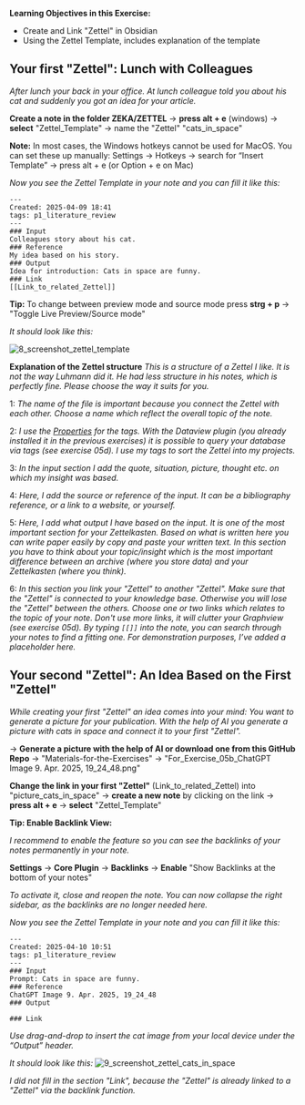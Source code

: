 
**Learning Objectives in this Exercise:**

- Create and Link "Zettel" in Obsidian
- Using the Zettel Template, includes explanation of the template

## Your first "Zettel": Lunch with Colleagues

*After lunch your back in your office. At lunch colleague told you about his cat and suddenly you got an idea for your article.*

**Create a note in the folder ZEKA/ZETTEL** → **press alt + e** (windows) → **select** "Zettel_Template" → name the "Zettel" "cats_in_space" 

**Note:** In most cases, the Windows hotkeys cannot be used for MacOS. You can set these up manually: Settings → Hotkeys → search for “Insert Template” → press alt + e (or Option + e on Mac)

*Now you see the Zettel Template in your note and you can fill it like this:*

```
---
Created: 2025-04-09 18:41
tags: p1_literature_review
---
### Input
Colleagues story about his cat. 
### Reference
My idea based on his story.
### Output
Idea for introduction: Cats in space are funny.
### Link
[[Link_to_related_Zettel]]
```

**Tip:** To change between preview mode and source mode press **strg + p**  → "Toggle Live Preview/Source mode"

*It should look like this:*

![8_screenshot_zettel_template](https://github.com/user-attachments/assets/73eff2d2-ded9-407b-bc1a-f92dcbd6bb63)

**Explanation of the Zettel structure**
*This is a structure of a Zettel I like. It is not the way Luhmann did it. He had less structure in his notes, which is perfectly fine. Please choose the way it suits for you.*

1: *The name of the file is important because you connect the Zettel with each other. Choose a name which reflect the overall topic of the note.*

2: *I use the [Properties](https://help.obsidian.md/properties) for the tags. With the Dataview plugin (you already installed it in the previous exercises) it is possible to query your database via tags (see exercise 05d). I use my tags to sort the Zettel into my projects.*

3: *In the input section I add the quote, situation, picture, thought etc. on which my insight was based.*

4: *Here, I add the source or reference of the input. It can be a bibliography reference, or a link to a website, or yourself.*

5: *Here, I add what output I have based on the input. It is one of the most important section for your Zettelkasten. Based on what is written here you can write paper easily by copy and paste your written text. In this section you have to think about your topic/insight which is the most important difference between an archive (where you store data) and your Zettelkasten (where you think).*

6: *In this section you link your "Zettel" to another "Zettel". Make sure that the "Zettel" is connected to your knowledge base. Otherwise you will lose the "Zettel" between the others. Choose one or two links which relates to the topic of your note. Don't use more links, it will clutter your Graphview (see exercise 05d). By typing `[[]]` into the note, you can search through your notes to find a fitting one. For demonstration purposes, I’ve added a placeholder here.* 

## Your second "Zettel": An Idea Based on the First "Zettel"

*While creating your first "Zettel" an idea comes into your mind: You want to generate a picture for your publication. With the help of AI you generate a picture with cats in space and connect it to your first "Zettel".*

→ **Generate a picture with the help of AI or download one from this GitHub Repo** → "Materials-for-the-Exercises" → "For_Exercise_05b_ChatGPT Image 9. Apr. 2025, 19_24_48.png"

**Change the link in your first "Zettel"** (Link_to_related_Zettel) into "picture_cats_in_space" → **create a new note** by clicking on the link → **press alt + e** → **select** "Zettel_Template"

**Tip: Enable Backlink View:**

*I recommend to enable the feature so you can see the backlinks of your notes permanently in your note.*

**Settings** → **Core Plugin** → **Backlinks** → **Enable** "Show Backlinks at the bottom of your notes"

*To activate it, close and reopen the note. You can now collapse the right sidebar, as the backlinks are no longer needed here.*

*Now you see the Zettel Template in your note and you can fill it like this:*

```
---
Created: 2025-04-10 10:51
tags: p1_literature_review
---
### Input
Prompt: Cats in space are funny.
### Reference
ChatGPT Image 9. Apr. 2025, 19_24_48
### Output

### Link

```

*Use drag-and-drop to insert the cat image from your local device under the “Output” header.*

*It should look like this:*
![9_screenshot_zettel_cats_in_space](https://github.com/user-attachments/assets/39e0b165-bbb9-4f34-aac0-11f0cbbbfded)

*I did not fill in the section "Link", because the "Zettel" is already linked to a "Zettel" via the backlink function.*
